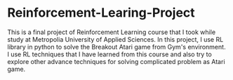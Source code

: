 # Reinforcement-Learing-Project
This is a final project of Reinforcement Learning course that I took while study at Metropolia University of Applied Sciences. 
In this project, I use RL library in python to solve the Breakout Atari game from Gym's environment. 
I use RL techniques that I have learned from this course and also try to explore other advance techniques for solving complicated problem as Atari game.
